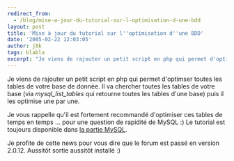 ```yaml
---
redirect_from:
  - /blog/mise-a-jour-du-tutorial-sur-l-optimisation-d-une-bdd
layout: post
title: 'Mise à jour du tutorial sur l''optimisation d''une BDD'
date: '2005-02-22 12:03:05'
author: j0k
tags: blabla
excerpt: "Je viens de rajouter un petit script en php qui permet d'optimser toutes les tables de votre base de donnée.   )   Il va chercher toutes les tables de votre base (via *mysql_list_tables* qui retourne toutes les tables d'une base) puis il les optimise une par une.  \n  \nJe vous rappelle qu'il est fortement recommandé d'optimiser ces tables de temps en      …"
---
```


Je viens de rajouter un petit script en php qui permet d'optimser toutes les tables de votre base de donnée.      Il va chercher toutes les tables de votre base (via *mysql_list_tables* qui retourne toutes les tables d'une base) puis il les optimise une par une.

Je vous rappelle qu'il est fortement recommandé d'optimiser ces tables de temps en temps ... pour une question de rapidité de MySQL :)   Le tutorial est toujours disponible dans [la partie MySQL](http://www.j0k3r.net/mysql-optimiser-une-base-de-donnee-15.html).

Je profite de cette news pour vous dire que le forum est passé en version 2.0.12.   Aussitôt sortie aussitôt installé :)

